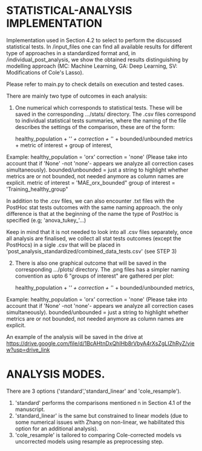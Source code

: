 # STATISTICAL-ANALYSIS IMPLEMENTATION

Implementation used in Section 4.2 to select to perform the discussed statistical tests. In /input_files one can find all available results for different type of approaches in a standardized format and, in /individual_post_analysis, we show the obtained results distinguishing by modelling approach (MC: Machine Learning, GA: Deep Learning, SV: Modifications of Cole's Lasso).

Please refer to main.py to check details on execution and tested cases.

There are mainly two type of outcomes in each analysis:

 1) One numerical which corresponds to statistical tests. These will be saved in the corresponding .../stats/ directory.
 The .csv files correspond to individual statistical tests summaries, where the naming of the file describes the settings
 of the comparison, these are of the form:

    healthy_population + '_' + correction + '_' + bounded/unbounded metrics + metric of interest + group of interest,

 Example:
 healthy_population = 'orx'
 correction = 'none' (Please take into account that if 'None' -not 'none'- appears we analyze all correction cases simultaneously).
 bounded/unbounded = just a string to highlight whether metrics are or not bounded, not needed anymore as column names are explicit.
 metric of interest = 'MAE_orx_bounded"
 group of interest = 'Training_healthy_group"

 In addition to the .csv files, we can also encounter .txt files with the PostHoc stat tests outcomes with the same naming approach.
 the only difference is that at the beginning of the name the type of PostHoc is specified (e.g; 'anova_tukey_'...)

 Keep in mind that it is not needed to look into all .csv files separately, once all analysis are finalised, we collect
 all stat tests outcomes (except the PostHocs) in a sigle .csv that will be placed in 'post_analysis_standardized/combined_data_tests.csv' (see STEP 3)

 2) There is also one graphical outcome that will be saved in the corresponding .../plots/ directory.
 The .png files has a simpler naming convention as upto 6 "groups of interest" are gathered per plot:

    healthy_population + '_' + correction + '_' + bounded/unbounded metrics,

 Example:
 healthy_population = 'orx'
 correction = 'none' (Please take into account that if 'None' -not 'none'- appears we analyze all correction cases simultaneously).
 bounded/unbounded = just a string to highlight whether metrics are or not bounded, not needed anymore as column names are explicit.

 An example of the analysis will be saved in the drive at https://drive.google.com/file/d/1BcAHtnDxQhIHb8rVbyA4rXsZgLIZhRyZ/view?usp=drive_link

# ANALYSIS MODES. 
There are 3 options ('standard','standard_linear' and 'cole_resample').
 1. 'standard' performs the comparisons mentioned n in Section 4.1 of the manuscript.
 2. 'standard_linear' is the same but constrained to linear models (due to some numerical issues with Zhang on non-linear, we habilitated this option for an additional analysis).
 3. 'cole_resample' is tailored to comparing Cole-corrected models vs uncorrected models using resample as preprocessing step.
